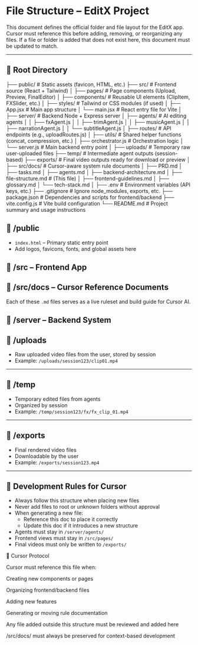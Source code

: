 # File Structure – EditX Project

This document defines the official folder and file layout for the EditX app. Cursor must reference this before adding, removing, or reorganizing any files. If a file or folder is added that does not exist here, this document must be updated to match.

---

## 🧾 Root Directory
├── public/                     # Static assets (favicon, HTML, etc.)
├── src/                        # Frontend source (React + Tailwind)
│   ├── pages/                  # Page components (Upload, Preview, FinalEditor)
│   ├── components/             # Reusable UI elements (ClipItem, FXSlider, etc.)
│   ├── styles/                 # Tailwind or CSS modules (if used)
│   ├── App.jsx                 # Main app structure
│   └── main.jsx                # React entry file for Vite
│
├── server/                     # Backend Node + Express server
│   ├── agents/                 # AI editing agents
│   │   ├── fxAgent.js
│   │   ├── trimAgent.js
│   │   ├── musicAgent.js
│   │   ├── narrationAgent.js
│   │   └── subtitleAgent.js
│   ├── routes/                 # API endpoints (e.g., uploadRoutes.js)
│   ├── utils/                  # Shared helper functions (concat, compression, etc.)
│   ├── orchestrator.js         # Orchestration logic
│   └── server.js               # Main backend entry point
│
├── uploads/                    # Temporary raw user-uploaded files
├── temp/                       # Intermediate agent outputs (session-based)
├── exports/                    # Final video outputs ready for download or preview
│
├── src/docs/                  # Cursor-aware system rule documents
│   ├── PRD.md
│   ├── tasks.md
│   ├── agents.md
│   ├── backend-architecture.md
│   ├── file-structure.md       # (This file)
│   ├── frontend-guidelines.md
│   ├── glossary.md
│   └── tech-stack.md
│
├── .env                        # Environment variables (API keys, etc.)
├── .gitignore                  # Ignore node_modules, exports, etc.
├── package.json                # Dependencies and scripts for frontend/backend
├── vite.config.js              # Vite build configuration
└── README.md                   # Project summary and usage instructions


## 📁 /public

- `index.html` – Primary static entry point
- Add logos, favicons, fonts, and global assets here

## 📁 /src – Frontend App

## 📁 /src/docs – Cursor Reference Documents

Each of these `.md` files serves as a live ruleset and build guide for Cursor AI.

## 📁 /server – Backend System

## 📁 /uploads

- Raw uploaded video files from the user, stored by session
- Example: `/uploads/session123/clip01.mp4`

---

## 📁 /temp

- Temporary edited files from agents
- Organized by session
- Example: `/temp/session123/fx/fx_clip_01.mp4`

---

## 📁 /exports

- Final rendered video files
- Downloadable by the user
- Example: `/exports/session123.mp4`

---

## 📁 Development Rules for Cursor

- Always follow this structure when placing new files
- Never add files to root or unknown folders without approval
- When generating a new file:
  - Reference this doc to place it correctly
  - Update this doc if it introduces a new structure
- Agents must stay in `/server/agents/`
- Frontend views must stay in `/src/pages/`
- Final videos must only be written to `/exports/`

🧠 Cursor Protocol

Cursor must reference this file when:

Creating new components or pages

Organizing frontend/backend files

Adding new features

Generating or moving rule documentation

Any file added outside this structure must be reviewed and added here

/src/docs/ must always be preserved for context-based development

